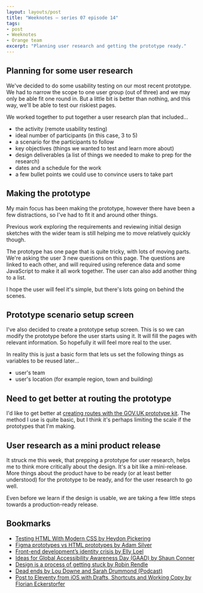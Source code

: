 ```yaml
---
layout: layouts/post
title: "Weeknotes – series 07 episode 14"
tags:
- post
- Weeknotes
- Orange team
excerpt: "Planning user research and getting the prototype ready."
---
```


## Planning for some user research

We've decided to do some usability testing on our most recent prototype. We had to narrow the scope to one user group (out of three) and we may only be able fit one round in. But a little bit is better than nothing, and this way, we'll be able to test our riskiest pages.

We worked together to put together a user research plan that included…

- the activity (remote usability testing)
- ideal number of participants (in this case, 3 to 5)
- a scenario for the participants to follow
- key objectives (things we wanted to test and learn more about)
- design deliverables (a list of things we needed to make to prep for the research)
- dates and a schedule for the work
- a few bullet points we could use to convince users to take part

## Making the prototype

My main focus has been making the prototype, however there have been a few distractions, so I've had to fit it and around other things.

Previous work exploring the requirements and reviewing initial design sketches with the wider team is still helping me to move relatively quickly though. 

The prototype has one page that is quite tricky, with lots of moving parts. We're asking the user 3 new questions on this page. The questions are linked to each other, and will required using reference data and some JavaScript to make it all work together. The user can also add another thing to a list.

I hope the user will feel it's simple, but there's lots going on behind the scenes.

## Prototype scenario setup screen

I've also decided to create a prototype setup screen. This is so we can modify the prototype before the user starts using it. It will fill the pages with relevant information. So hopefully it will feel more real to the user.

In reality this is just a basic form that lets us set the following things as variables to be reused later…

- user's team
- user's location (for example region, town and building)

## Need to get better at routing the prototype

I'd like to get better at [creating routes with the GOV.UK prototype kit](https://prototype-kit.service.gov.uk/docs/create-routes). The method I use is quite basic, but I think it's perhaps limiting the scale if the prototypes that I'm making.

## User research as a mini product release

It struck me this week, that prepping a prototype for user research, helps me to think more critically about the design. It's a bit like a mini-release. More things about the product have to be ready (or at least better understood) for the prototype to be ready, and for the user research to go well.

Even before we learn if the design is usable, we are taking a few little steps towards a production-ready release.

## Bookmarks
- [Testing HTML With Modern CSS by Heydon Pickering](https://heydonworks.com/article/testing-html-with-modern-css/)
- [Figma prototypes vs HTML prototypes by Adam Silver](https://adamsilver.io/blog/figma-prototypes-vs-html-prototypes/)
- [Front-end development’s identity crisis by Elly Loel](https://ellyloel.com/blog/front-end-development-s-identity-crisis/)
- [Ideas for Global Accessibility Awareness Day (GAAD) by Shaun Conner](https://sconner.net/blog/ideas-for-gaad/)
- [Design is a process of getting stuck by Robin Rendle](https://robinrendle.com/notes/design-is-a-process-of-getting-stuck-/)
- [Dead ends by Lou Downe and Sarah Drummond (Podcast)](https://good.services/deadendspodcast/category/deadends)
- [Post to Eleventy from iOS with Drafts, Shortcuts and Working Copy by Florian Eckerstorfer](https://florian.ec/blog/post-to-eleventy-ios-drafts-shortcuts-working-copy/)